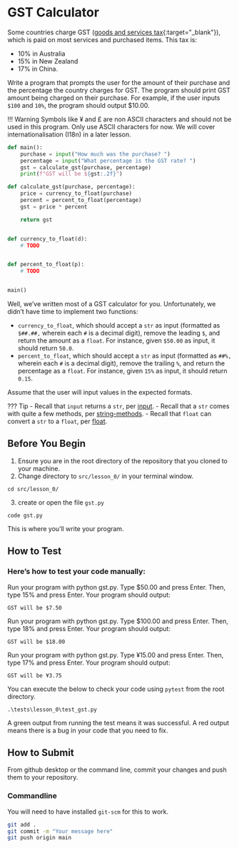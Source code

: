 # GST Calculator

Some countries charge GST ([goods and services tax](https://treasury.gov.au/review/tax-white-paper/chart-data/8-the-goods-and-services-tax-and-state-taxes){:target="_blank"}), which is paid on most services and purchased items. This tax is:

- 10% in Australia
- 15% in New Zealand
- 17% in China. 

Write a program that prompts the user for the amount of their purchase and the percentage the country charges for GST. The program should print GST amount being charged on their purchase. For example, if the user inputs `$100` and `10%`, the program should output $10.00.

!!! Warning
    Symbols like ¥ and £ are non ASCII characters and should not be used in this program. Only use ASCII characters for now. We will cover internationalisation (I18n) in a later lesson.


```py
def main():
    purchase = input("How much was the purchase? ")
    percentage = input("What percentage is the GST rate? ")
    gst = calculate_gst(purchase, percentage)
    print(f"GST will be ${gst:.2f}")

def calculate_gst(purchase, percentage):
    price = currency_to_float(purchase)
    percent = percent_to_float(percentage)
    gst = price * percent

    return gst


def currency_to_float(d):
    # TODO


def percent_to_float(p):
    # TODO


main()
```

Well, we’ve written most of a GST calculator for you. Unfortunately, we didn’t have time to implement two functions:

- `currency_to_float`, which should accept a `str` as input (formatted as `$##.##,` wherein each `#` is a decimal digit), remove the leading `$`, and return the amount as a `float`. For instance, given `$50.00` as input, it should return `50.0`.
- `percent_to_float`, which should accept a `str` as input (formatted as `##%,` wherein each `#` is a decimal digit), remove the trailing `%`, and return the percentage as a `float`. For instance, given `15%` as input, it should return `0.15`.

Assume that the user will input values in the expected formats.

??? Tip
    - Recall that `input` returns a `str`, per [input](https://docs.python.org/3/library/functions.html#input).
    - Recall that a `str` comes with quite a few methods, per [string-methods](https://docs.python.org/3/library/stdtypes.html#string-methods).
    - Recall that `float` can convert a `str` to a `float`, per [float](https://docs.python.org/3/library/functions.html#float).

## Before You Begin

1. Ensure you are in the root directory of the repository that you cloned to your machine.
2. Change directory to `src/lesson_0/` in your terminal window.
```
cd src/lesson_0/
```
3. create or open the file `gst.py`
```
code gst.py
```
This is where you’ll write your program.

## How to Test

### Here’s how to test your code manually:

Run your program with python gst.py. Type $50.00 and press Enter. Then, type 15% and press Enter. Your program should output:
```
GST will be $7.50    
```
Run your program with python gst.py. Type $100.00 and press Enter. Then, type 18% and press Enter. Your program should output:
```
GST will be $18.00
```
Run your program with python gst.py. Type ¥15.00 and press Enter. Then, type 17% and press Enter. Your program should output:
```
GST will be ¥3.75
```

You can execute the below to check your code using `pytest` from the root directory.

```
.\tests\lesson_0\test_gst.py
```

A green output from running the test means it was successful. A red output means there is a bug in your code that you need to fix.

## How to Submit

From github desktop or the command line, commit your changes and push them to your repository.

### Commandline 
You will need to have installed `git-scm` for this to work.

```bash
git add .
git commit -m "Your message here"
git push origin main
```